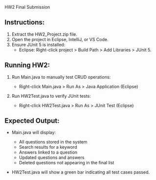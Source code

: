 HW2 Final Submission

Instructions:
-------------
1. Extract the HW2_Project.zip file.
2. Open the project in Eclipse, IntelliJ, or VS Code.
3. Ensure JUnit 5 is installed:
   - Eclipse: Right-click project > Build Path > Add Libraries > JUnit 5.

Running HW2:
------------
1. Run Main.java to manually test CRUD operations:
   - Right-click Main.java > Run As > Java Application (Eclipse)

2. Run HW2Test.java to verify JUnit tests:
   - Right-click HW2Test.java > Run As > JUnit Test (Eclipse)

Expected Output:
----------------
- Main.java will display:
  * All questions stored in the system
  * Search results for a keyword
  * Answers linked to a question
  * Updated questions and answers
  * Deleted questions not appearing in the final list

- HW2Test.java will show a green bar indicating all test cases passed.


